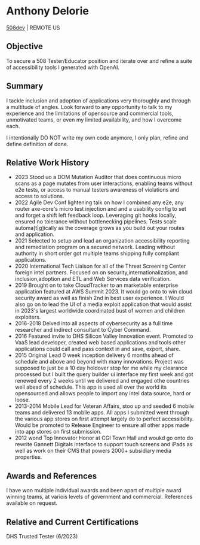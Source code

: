 # Anthony Delorie
[508dev](https://lkdn.in/in/508dev) | REMOTE US

## Objective
To secure a 508 Tester/Educator position and iterate over and refine a suite of accessibility tools I generated with OpenAI.

## Summary
I tackle inclusion and adoption of applications very thoroughly and through a multitude of angles. Look forward to any opportunity to talk to my experience and the limitations of opensource and commercial tools, unmotivated teams, or even my limited availability, and how I overcome each.

I intentionally DO NOT write my own code anymore, I only plan, refine and define definition of done.  

## Relative Work History
- 2023 Stood uo a DOM Mutation Auditor that does continuous micro scans as a page mutates from user interactions, enabling teams without e2e tests, or access to manual testers awareness of violations and access to solutions.
- 2022 Agile Dev Conf lightening talk on how I combined any e2e, any router axe-core's micro test injection and and a usability config to set and forget a shift left feedback loop. Leveraging git hooks locally, ensured no tolerance without bottlenecking pipelines. Tests scale  automa[t|g]ically as the coverage grows as you build out your routes and application.
- 2021 Selected to setup and lead an organization accessibility reporting and remediation program on a secured network. Leading without authority in short order got multiple teams shipping fully compliant applications.
- 2020 International Tech Liaison for all of the Threat Screening Center foreign intel partners. Focused on on security,internationalization, and inclusion,adoption and ETL and Web Services data verification.
- 2019 Brought on to take CloudTracker to an marketable enterprise application featured at AWS Summit 2023. It would go onto to win cloud security award as well as finish 2nd in best user experience.
I Would also go on to lead the UI of a media exploit application that would assist in 2023's largest worldwide coordinated bust of women and children exploiters.
- 2016-2018 Delved into all aspects of cybersecurity as a full time researcher and indirect consultant to Cyber Command.
- 2016 Featured invite to DHS Silicon Valley Innovation event. Promoted to VaaS lead developer, created web based applications and tools other applications could call and pass context in and save, export, share.
- 2015 Original Lead 0 week inception  delivery 6 months ahead of schedule and above and beyond with many innovations. Project was supposed to just be a 10 day holdover stop for me while my clearance processed but I built the query builder ui interface my first week and got renewed every 2 weeks until we delivered and engaged othe countries well abead of schedule. This app is used all over the world its opensourced and allows people to import any intel data source, hard or loose.
- 2013-2014 Mobile Lead for Veteran Affairs, stoo up and seeded 6 mobile teams and delivered 13 mobile apps.
All apps I submitted went through the various app stores on first attempt largely do to perfect accessibility.
Would be promoted to Release Engineer to ensure all other apps made into app stores on first submission.
- 2012 wond Top Innovator Honor at CGI Town Hall and woukd go onto do rewrite Gannett Digitals interface to support touch screens and iPads as well as work on their CMS that powers 2000+ subsidiary media properties.

## Awards and References
I have won multiple individual awards and been apart of multiple award winning teams, at variois levels of government and commercial. References available on request.

## Relative and Current Certifications
DHS Trusted Tester (6/2023)
